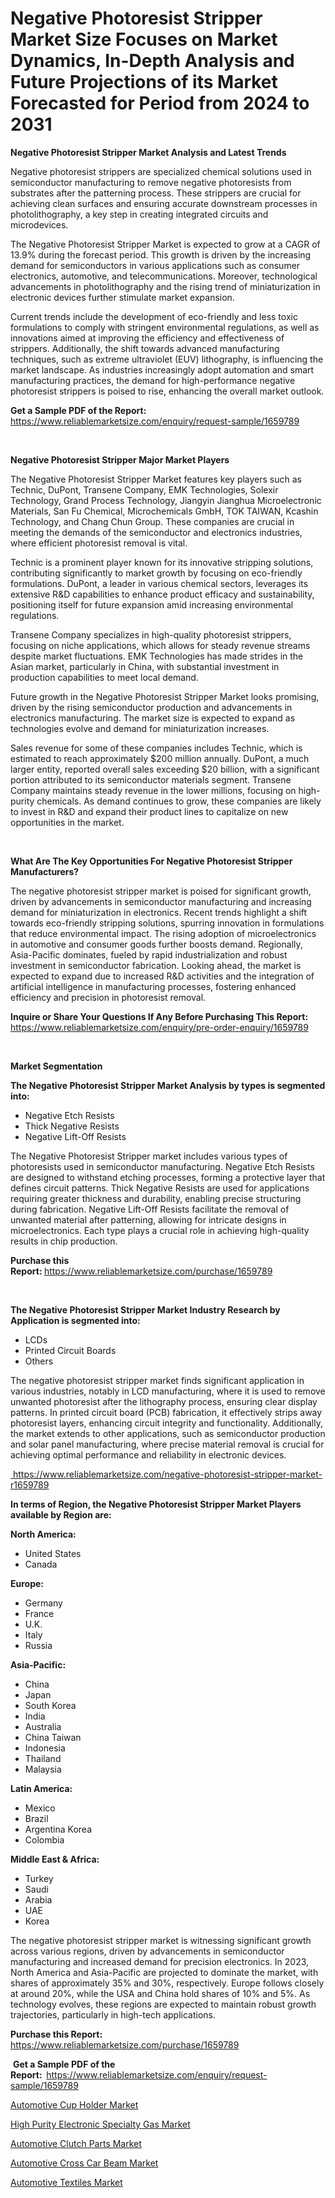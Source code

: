 <p><h1>Negative Photoresist Stripper Market Size Focuses on Market Dynamics, In-Depth Analysis and Future Projections of its Market Forecasted for Period from 2024 to 2031</h1></p><p><strong>Negative Photoresist Stripper Market Analysis and Latest Trends</strong></p>
<p><p>Negative photoresist strippers are specialized chemical solutions used in semiconductor manufacturing to remove negative photoresists from substrates after the patterning process. These strippers are crucial for achieving clean surfaces and ensuring accurate downstream processes in photolithography, a key step in creating integrated circuits and microdevices.</p><p>The Negative Photoresist Stripper Market is expected to grow at a CAGR of 13.9% during the forecast period. This growth is driven by the increasing demand for semiconductors in various applications such as consumer electronics, automotive, and telecommunications. Moreover, technological advancements in photolithography and the rising trend of miniaturization in electronic devices further stimulate market expansion.</p><p>Current trends include the development of eco-friendly and less toxic formulations to comply with stringent environmental regulations, as well as innovations aimed at improving the efficiency and effectiveness of strippers. Additionally, the shift towards advanced manufacturing techniques, such as extreme ultraviolet (EUV) lithography, is influencing the market landscape. As industries increasingly adopt automation and smart manufacturing practices, the demand for high-performance negative photoresist strippers is poised to rise, enhancing the overall market outlook.</p></p>
<p><strong>Get a Sample PDF of the Report:&nbsp;</strong> <a href="https://www.reliablemarketsize.com/enquiry/request-sample/1659789?utm_campaign=1720&utm_medium=2&utm_source=Github&utm_content=ia&utm_term=09122024&utm_id=negative-photoresist-stripper">https://www.reliablemarketsize.com/enquiry/request-sample/1659789</a></p>
<p>&nbsp;</p>
<p><strong>Negative Photoresist Stripper Major Market Players</strong></p>
<p><p>The Negative Photoresist Stripper Market features key players such as Technic, DuPont, Transene Company, EMK Technologies, Solexir Technology, Grand Process Technology, Jiangyin Jianghua Microelectronic Materials, San Fu Chemical, Microchemicals GmbH, TOK TAIWAN, Kcashin Technology, and Chang Chun Group. These companies are crucial in meeting the demands of the semiconductor and electronics industries, where efficient photoresist removal is vital.</p><p>Technic is a prominent player known for its innovative stripping solutions, contributing significantly to market growth by focusing on eco-friendly formulations. DuPont, a leader in various chemical sectors, leverages its extensive R&D capabilities to enhance product efficacy and sustainability, positioning itself for future expansion amid increasing environmental regulations.</p><p>Transene Company specializes in high-quality photoresist strippers, focusing on niche applications, which allows for steady revenue streams despite market fluctuations. EMK Technologies has made strides in the Asian market, particularly in China, with substantial investment in production capabilities to meet local demand.</p><p>Future growth in the Negative Photoresist Stripper Market looks promising, driven by the rising semiconductor production and advancements in electronics manufacturing. The market size is expected to expand as technologies evolve and demand for miniaturization increases.</p><p>Sales revenue for some of these companies includes Technic, which is estimated to reach approximately $200 million annually. DuPont, a much larger entity, reported overall sales exceeding $20 billion, with a significant portion attributed to its semiconductor materials segment. Transene Company maintains steady revenue in the lower millions, focusing on high-purity chemicals. As demand continues to grow, these companies are likely to invest in R&D and expand their product lines to capitalize on new opportunities in the market.</p></p>
<p>&nbsp;</p>
<p><strong>What Are The Key Opportunities For Negative Photoresist Stripper Manufacturers?</strong></p>
<p><p>The negative photoresist stripper market is poised for significant growth, driven by advancements in semiconductor manufacturing and increasing demand for miniaturization in electronics. Recent trends highlight a shift towards eco-friendly stripping solutions, spurring innovation in formulations that reduce environmental impact. The rising adoption of microelectronics in automotive and consumer goods further boosts demand. Regionally, Asia-Pacific dominates, fueled by rapid industrialization and robust investment in semiconductor fabrication. Looking ahead, the market is expected to expand due to increased R&D activities and the integration of artificial intelligence in manufacturing processes, fostering enhanced efficiency and precision in photoresist removal.</p></p>
<p><strong>Inquire or Share Your Questions If Any Before Purchasing This Report:</strong> <a href="https://www.reliablemarketsize.com/enquiry/pre-order-enquiry/1659789?utm_campaign=1720&utm_medium=2&utm_source=Github&utm_content=ia&utm_term=09122024&utm_id=negative-photoresist-stripper">https://www.reliablemarketsize.com/enquiry/pre-order-enquiry/1659789</a></p>
<p>&nbsp;</p>
<p><strong>Market Segmentation</strong></p>
<p><strong>The Negative Photoresist Stripper Market Analysis by types is segmented into:</strong></p>
<p><ul><li>Negative Etch Resists</li><li>Thick Negative Resists</li><li>Negative Lift-Off Resists</li></ul></p>
<p><p>The Negative Photoresist Stripper market includes various types of photoresists used in semiconductor manufacturing. Negative Etch Resists are designed to withstand etching processes, forming a protective layer that defines circuit patterns. Thick Negative Resists are used for applications requiring greater thickness and durability, enabling precise structuring during fabrication. Negative Lift-Off Resists facilitate the removal of unwanted material after patterning, allowing for intricate designs in microelectronics. Each type plays a crucial role in achieving high-quality results in chip production.</p></p>
<p><strong>Purchase this Report:&nbsp;</strong><a href="https://www.reliablemarketsize.com/purchase/1659789?utm_campaign=1720&utm_medium=2&utm_source=Github&utm_content=ia&utm_term=09122024&utm_id=negative-photoresist-stripper">https://www.reliablemarketsize.com/purchase/1659789</a></p>
<p>&nbsp;</p>
<p><strong>The Negative Photoresist Stripper Market Industry Research by Application is segmented into:</strong></p>
<p><ul><li>LCDs</li><li>Printed Circuit Boards</li><li>Others</li></ul></p>
<p><p>The negative photoresist stripper market finds significant application in various industries, notably in LCD manufacturing, where it is used to remove unwanted photoresist after the lithography process, ensuring clear display patterns. In printed circuit board (PCB) fabrication, it effectively strips away photoresist layers, enhancing circuit integrity and functionality. Additionally, the market extends to other applications, such as semiconductor production and solar panel manufacturing, where precise material removal is crucial for achieving optimal performance and reliability in electronic devices.</p></p>
<p><a href="https://www.reliablemarketsize.com/negative-photoresist-stripper-market-r1659789?utm_campaign=1720&utm_medium=2&utm_source=Github&utm_content=ia&utm_term=09122024&utm_id=negative-photoresist-stripper">&nbsp;https://www.reliablemarketsize.com/negative-photoresist-stripper-market-r1659789</a></p>
<p><strong>In terms of Region, the Negative Photoresist Stripper Market Players available by Region are:</strong></p>
<p>
    <p> <strong> North America: </strong>
        <ul>
            <li>United States</li>
            <li>Canada</li>
        </ul>
        </p> 
    <p> <strong> Europe: </strong>
        <ul>
            <li>Germany</li>
            <li>France</li>
            <li>U.K.</li>
            <li>Italy</li>
            <li>Russia</li>
        </ul>
        </p> 
    <p> <strong> Asia-Pacific: </strong>
        <ul>
            <li>China</li>
            <li>Japan</li>
            <li>South Korea</li>
            <li>India</li>
            <li>Australia</li>
            <li>China Taiwan</li>
            <li>Indonesia</li>
            <li>Thailand</li>
            <li>Malaysia</li>
        </ul>
        </p> 
    <p> <strong> Latin America: </strong>
        <ul>
            <li>Mexico</li>
            <li>Brazil</li>
            <li>Argentina Korea</li>
            <li>Colombia</li>
        </ul>
        </p> 
    <p> <strong> Middle East & Africa: </strong>
        <ul>
            <li>Turkey</li>
            <li>Saudi</li>
            <li>Arabia</li>
            <li>UAE</li>
            <li>Korea</li>
        </ul>
    </p>
    </p>
<p><p>The negative photoresist stripper market is witnessing significant growth across various regions, driven by advancements in semiconductor manufacturing and increased demand for precision electronics. In 2023, North America and Asia-Pacific are projected to dominate the market, with shares of approximately 35% and 30%, respectively. Europe follows closely at around 20%, while the USA and China hold shares of 10% and 5%. As technology evolves, these regions are expected to maintain robust growth trajectories, particularly in high-tech applications.</p></p>
<p><strong>Purchase this Report: </strong><a href="https://www.reliablemarketsize.com/purchase/1659789?utm_campaign=1720&utm_medium=2&utm_source=Github&utm_content=ia&utm_term=09122024&utm_id=negative-photoresist-stripper">https://www.reliablemarketsize.com/purchase/1659789</a></p>
<p>&nbsp;<strong>Get a Sample PDF of the Report:&nbsp;&nbsp;</strong><a href="https://www.reliablemarketsize.com/enquiry/request-sample/1659789?utm_campaign=1720&utm_medium=2&utm_source=Github&utm_content=ia&utm_term=09122024&utm_id=negative-photoresist-stripper">https://www.reliablemarketsize.com/enquiry/request-sample/1659789</a></p>
<p><strong></strong></p>
<p><p><a href="https://www.linkedin.com/pulse/detailed-analysis-automotive-cup-holder-market-size-dynamics-fuonf?utm_campaign=1720&utm_medium=2&utm_source=Github&utm_content=ia&utm_term=09122024&utm_id=negative-photoresist-stripper">Automotive Cup Holder Market</a></p><p><a href="https://github.com/mookiesville/Market-Research-Report-List-1/blob/main/high-purity-electronic-specialty-gas-market.md?utm_campaign=1720&utm_medium=2&utm_source=Github&utm_content=ia&utm_term=09122024&utm_id=negative-photoresist-stripper">High Purity Electronic Specialty Gas Market</a></p><p><a href="https://www.linkedin.com/pulse/automotive-clutch-parts-analysis-highlights-key-growth-forecasts-ywntf?utm_campaign=1720&utm_medium=2&utm_source=Github&utm_content=ia&utm_term=09122024&utm_id=negative-photoresist-stripper">Automotive Clutch Parts Market</a></p><p><a href="https://www.linkedin.com/pulse/regulatory-insights-automotive-cross-car-beam-market-2024-2031-6ppcf?utm_campaign=1720&utm_medium=2&utm_source=Github&utm_content=ia&utm_term=09122024&utm_id=negative-photoresist-stripper">Automotive Cross Car Beam Market</a></p><p><a href="https://www.linkedin.com/pulse/forecasting-future-automotive-textiles-market-size-projected-fjwjf?utm_campaign=1720&utm_medium=2&utm_source=Github&utm_content=ia&utm_term=09122024&utm_id=negative-photoresist-stripper">Automotive Textiles Market</a></p></p>